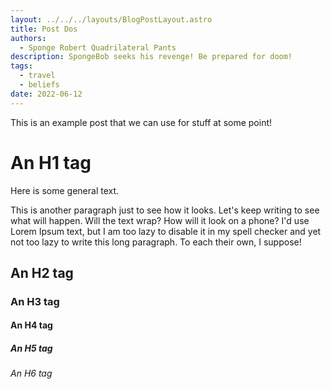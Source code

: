 ```yaml
---
layout: ../../../layouts/BlogPostLayout.astro
title: Post Dos
authors: 
  - Sponge Robert Quadrilateral Pants
description: SpongeBob seeks his revenge! Be prepared for doom!
tags:
  - travel
  - beliefs
date: 2022-06-12
---
```


This is an example post that we can use for stuff at some point!

# An H1 tag

Here is some general text.

This is another paragraph just to see how it looks. Let's keep writing to see what will happen. Will the text wrap? How will it look on a phone? I'd use Lorem Ipsum text, but I am too lazy to disable it in my spell checker and yet not too lazy to write this long paragraph. To each their own, I suppose!

## An H2 tag

### An H3 tag

#### An H4 tag

##### An H5 tag

###### An H6 tag